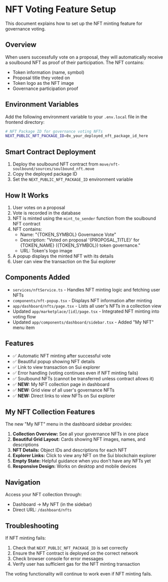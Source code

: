 # NFT Voting Feature Setup

This document explains how to set up the NFT minting feature for governance voting.

## Overview

When users successfully vote on a proposal, they will automatically receive a soulbound NFT as proof of their participation. The NFT contains:

- Token information (name, symbol)
- Proposal title they voted on
- Token logo as the NFT image
- Governance participation proof

## Environment Variables

Add the following environment variable to your `.env.local` file in the frontend directory:

```bash
# NFT Package ID for governance voting NFTs
NEXT_PUBLIC_NFT_PACKAGE_ID=0x_your_deployed_nft_package_id_here
```

## Smart Contract Deployment

1. Deploy the soulbound NFT contract from `move/nft-soulbound/sources/soulbound_nft.move`
2. Copy the deployed package ID
3. Set the `NEXT_PUBLIC_NFT_PACKAGE_ID` environment variable

## How It Works

1. User votes on a proposal
2. Vote is recorded in the database
3. NFT is minted using the `mint_to_sender` function from the soulbound NFT contract
4. NFT contains:
   - Name: "{TOKEN_SYMBOL} Governance Vote"
   - Description: "Voted on proposal '{PROPOSAL_TITLE}' for {TOKEN_NAME} ({TOKEN_SYMBOL}) token governance."
   - URL: Token's logo image
5. A popup displays the minted NFT with its details
6. User can view the transaction on the Sui explorer

## Components Added

- `services/nftService.ts` - Handles NFT minting logic and fetching user NFTs
- `components/nft-popup.tsx` - Displays NFT information after minting
- `app/dashboard/nfts/page.tsx` - Lists all user's NFTs in a collection view
- Updated `app/marketplace/[id]/page.tsx` - Integrated NFT minting into voting flow
- Updated `app/components/dashboard/sidebar.tsx` - Added "My NFT" menu item

## Features

- ✅ Automatic NFT minting after successful vote
- ✅ Beautiful popup showing NFT details
- ✅ Link to view transaction on Sui explorer
- ✅ Error handling (voting continues even if NFT minting fails)
- ✅ Soulbound NFTs (cannot be transferred unless contract allows it)
- ✅ **NEW:** My NFT collection page in dashboard
- ✅ **NEW:** Grid view of all user's governance NFTs
- ✅ **NEW:** Direct links to view NFTs on Sui explorer

## My NFT Collection Features

The new "My NFT" menu in the dashboard sidebar provides:

1. **Collection Overview:** See all your governance NFTs in one place
2. **Beautiful Grid Layout:** Cards showing NFT images, names, and descriptions
3. **NFT Details:** Object IDs and descriptions for each NFT
4. **Explorer Links:** Click to view any NFT on the Sui blockchain explorer
5. **Empty State:** Helpful guidance when you don't have any NFTs yet
6. **Responsive Design:** Works on desktop and mobile devices

## Navigation

Access your NFT collection through:

- Dashboard → My NFT (in the sidebar)
- Direct URL: `/dashboard/nfts`

## Troubleshooting

If NFT minting fails:

1. Check that `NEXT_PUBLIC_NFT_PACKAGE_ID` is set correctly
2. Ensure the NFT contract is deployed on the correct network
3. Check browser console for error messages
4. Verify user has sufficient gas for the NFT minting transaction

The voting functionality will continue to work even if NFT minting fails.
